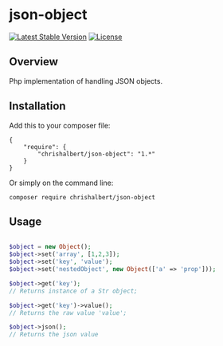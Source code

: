 # json-object

[![Latest Stable Version](https://poser.pugx.org/chrishalbert/json-object/version)](https://packagist.org/packages/chrishalbert/json-object)
[![License](https://poser.pugx.org/chrishalbert/json-object/license)](https://packagist.org/packages/chrishalbert/json-object)

## Overview
Php implementation of handling JSON objects.

## Installation

Add this to your composer file:
```
{
    "require": {
        "chrishalbert/json-object": "1.*"
    }
} 
```

Or simply on the command line:
```
composer require chrishalbert/json-object
```

## Usage
```php

$object = new Object();
$object->set('array', [1,2,3]);
$object->set('key', 'value');
$object->set('nestedObject', new Object(['a' => 'prop']));

$object->get('key');
// Returns instance of a Str object;

$object->get('key')->value();
// Returns the raw value 'value';

$object->json();
// Returns the json value
```

